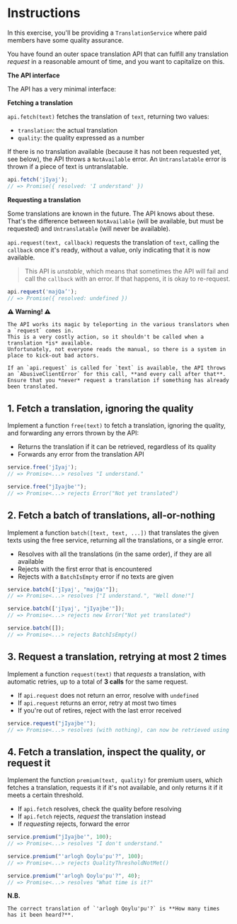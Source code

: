# Instructions

In this exercise, you'll be providing a `TranslationService` where paid members have some quality assurance.

You have found an outer space translation API that can fulfill any translation _request_ in a reasonable amount of time, and you want to capitalize on this.

**The API interface**

The API has a very minimal interface:

**Fetching a translation**

`api.fetch(text)` fetches the translation of `text`, returning two values:

- `translation`: the actual translation
- `quality`: the quality expressed as a number

If there is no translation available (because it has not been requested yet, see below), the API throws a `NotAvailable` error.
An `Untranslatable` error is thrown if a piece of text is untranslatable.

```javascript
api.fetch('jIyaj');
// => Promise({ resolved: 'I understand' })
```

**Requesting a translation**

Some translations are known in the future.
The API knows about these.
That's the difference between `NotAvailable` (will be available, but must be requested) and `Untranslatable` (will never be available).

`api.request(text, callback)` requests the translation of `text`, calling the `callback` once it's ready, without a value, only indicating that it is now available.

> This API is _unstable_, which means that sometimes the API will fail and call the `callback` with an error.
> If that happens, it is okay to re-request.

```javascript
api.request('majQa’');
// => Promise({ resolved: undefined })
```

**⚠ Warning! ⚠**

```exercism/caution
The API works its magic by teleporting in the various translators when a `request` comes in.
This is a very costly action, so it shouldn't be called when a translation *is* available.
Unfortunately, not everyone reads the manual, so there is a system in place to kick-out bad actors.

If an `api.request` is called for `text` is available, the API throws an `AbusiveClientError` for this call, **and every call after that**.
Ensure that you *never* request a translation if something has already been translated.
```

## 1. Fetch a translation, ignoring the quality

Implement a function `free(text)` to fetch a translation, ignoring the quality, and forwarding any errors thrown by the API:

- Returns the translation if it can be retrieved, regardless of its quality
- Forwards any error from the translation API

```javascript
service.free('jIyaj');
// => Promise<...> resolves "I understand."

service.free("jIyajbe'");
// => Promise<...> rejects Error("Not yet translated")
```

## 2. Fetch a batch of translations, all-or-nothing

Implement a function `batch([text, text, ...])` that translates the given texts using the free service, returning all the translations, or a single error.

- Resolves with all the translations (in the same order), if they are all available
- Rejects with the first error that is encountered
- Rejects with a `BatchIsEmpty` error if no texts are given

```javascript
service.batch(['jIyaj', "majQa'"]);
// => Promise<...> resolves ["I understand.", "Well done!"]

service.batch(['jIyaj', "jIyajbe'"]);
// => Promise<...> rejects new Error("Not yet translated")

service.batch([]);
// => Promise<...> rejects BatchIsEmpty()
```

## 3. Request a translation, retrying at most 2 times

Implement a function `request(text)` that _requests_ a translation, with automatic retries, up to a total of **3 calls** for the same request.

- If `api.request` does not return an error, resolve with `undefined`
- If `api.request` returns an error, retry at most two times
- If you're out of retires, reject with the last error received

```javascript
service.request("jIyajbe'");
// => Promise<...> resolves (with nothing), can now be retrieved using the fetch API
```

## 4. Fetch a translation, inspect the quality, or request it

Implement the function `premium(text, quality)` for premium users, which fetches a translation, requests it if it's not available, and only returns it if it meets a certain threshold.

- If `api.fetch` resolves, check the quality before resolving
- If `api.fetch` rejects, _request_ the translation instead
- If _requesting_ rejects, forward the error

```javascript
service.premium("jIyajbe'", 100);
// => Promise<...> resolves "I don't understand."

service.premium("'arlogh Qoylu'pu'?", 100);
// => Promise<...> rejects QualityThresholdNotMet()

service.premium("'arlogh Qoylu'pu'?", 40);
// => Promise<...> resolves "What time is it?"
```

**N.B.**

```exercism/note
The correct translation of `'arlogh Qoylu'pu'?` is **How many times has it been heard?**.
```

